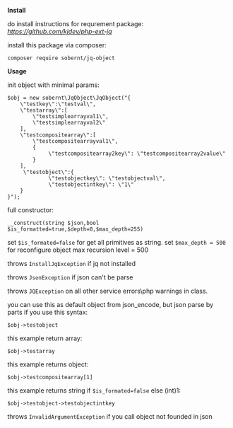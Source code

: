 **Install**

do install instructions for requrement package:
_https://github.com/kjdev/php-ext-jq_

install this package via composer:

`composer require sobernt/jq-object`

**Usage**

init object with minimal params:

    $obj = new sobernt\JqObject\JqObject("{
        \"testkey\":\"testval\",
        \"testarray\":[
            \"testsimplearrayval1\",
            \"testsimplearrayval2\"
        ],
        \"testcompositearray\":[
            \"testcompositearrayval1\",
            {
                 \"testcompositearray2key\": \"testcompositearray2value\"
            }
        ],
         \"testobject\":{
                 \"testobjectkey\": \"testobjectval\",
                 \"testobjectintkey\": \"1\"
        }
    }");

full constructor:

`__construct(string $json,bool $is_formatted=true,$depth=0,$max_depth=255)`

set `$is_formated=false` for get all primitives as string.
set `$max_depth = 500` for reconfigure object max recursion level = 500

throws `InstallJqException` if jq not installed

throws `JsonException` if json can't be parse

throws `JQException` on all other service errors\php warnings in class.


you can use this as default object from json_encode, but json parse by parts if you use this syntax:

    $obj->testobject
    
this example return array:

    $obj->testarray
    
this example returns object:
  
    $obj->testcompositearray[1]
    
this example returns string if `$is_formated=false` else (int)1:
  
    $obj->testobject->testobjectintkey
  
throws `InvalidArgumentException` if you call object not founded in json